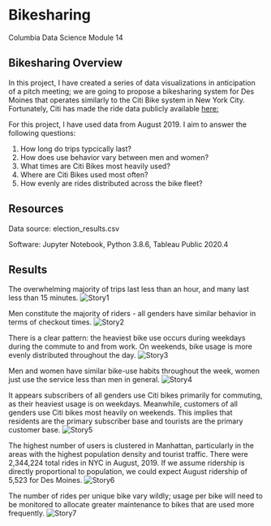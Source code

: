 # Bikesharing

Columbia Data Science Module 14

## Bikesharing Overview
In this project, I have created a series of data visualizations in anticipation of a pitch meeting; we are going to propose a bikesharing system for Des Moines that operates similarly to the Citi Bike system in New York City. Fortunately, Citi has made the ride data publicly available [here:](https://www.citibikenyc.com/system-data)

For this project, I have used data from August 2019. I aim to answer the following questions: 
1) How long do trips typcically last? 
2) How does use behavior vary between men and women? 
3) What times are Citi Bikes most heavily used? 
4) Where are Citi Bikes used most often? 
5) How evenly are rides distributed across the bike fleet? 


## Resources
Data source: election_results.csv

Software: Jupyter Notebook, Python 3.8.6, Tableau Public 2020.4

## Results

The overwhelming majority of trips last less than an hour, and many last less than 15 minutes.
![Story1](Resources/Story1.png)

Men constitute the majority of riders - all genders have similar behavior in terms of checkout times.
![Story2](Resources/Story2.png)

There is a clear pattern: the heaviest bike use occurs during weekdays during the commute to and from work. On weekends, bike usage is more evenly distributed throughout the day. 
![Story3](Resources/Story3.png)

Men and women have similar bike-use habits throughout the week, women just use the service less than men in general.
![Story4](Resources/Story4.png)

It appears subscribers of all genders use Citi bikes primarily for commuting, as their heaviest usage is on weekdays. Meanwhile, customers of all genders use Citi bikes most heavily on weekends. This implies that residents are the primary subscriber base and tourists are the primary customer base.
![Story5](Resources/Story5.png)

The highest number of users is clustered in Manhattan, particularly in the areas with the highest population density and tourist traffic. There were 2,344,224 total rides in NYC in August, 2019. If we assume ridership is directly proportional to population, we could expect August ridership of 5,523 for Des Moines.
![Story6](Resources/Story6.png)


The number of rides per unique bike vary wildly; usage per bike will need to be monitored to allocate greater maintenance to bikes that are used more frequently.
![Story7](Resources/Story7.png)
